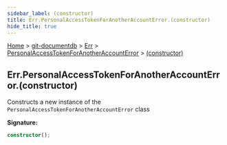 ```yaml
---
sidebar_label: (constructor)
title: Err.PersonalAccessTokenForAnotherAccountError.(constructor)
hide_title: true
---
```


[Home](./index.md) &gt; [git-documentdb](./git-documentdb.md) &gt; [Err](./git-documentdb.err.md) &gt; [PersonalAccessTokenForAnotherAccountError](./git-documentdb.err.personalaccesstokenforanotheraccounterror.md) &gt; [(constructor)](./git-documentdb.err.personalaccesstokenforanotheraccounterror._constructor_.md)

## Err.PersonalAccessTokenForAnotherAccountError.(constructor)

Constructs a new instance of the `PersonalAccessTokenForAnotherAccountError` class

<b>Signature:</b>

```typescript
constructor();
```
